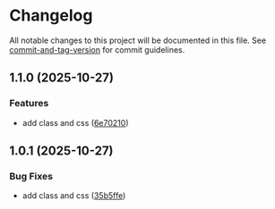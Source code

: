 # Changelog

All notable changes to this project will be documented in this file. See [commit-and-tag-version](https://github.com/absolute-version/commit-and-tag-version) for commit guidelines.

## 1.1.0 (2025-10-27)


### Features

* add class and css ([6e70210](https://github.com/AzamAzis/intro-to-css-02-class-id-selectors/commit/6e70210c0cc36fad4239d92009f8901826e7889c))

## 1.0.1 (2025-10-27)


### Bug Fixes

* add class and css ([35b5ffe](https://github.com/AzamAzis/intro-css-02-class-id-selectors/commit/35b5ffe51a785acd4a6f555e7ecc7d16a930fa3f))

